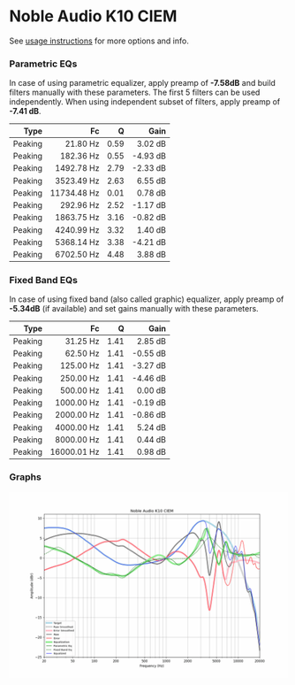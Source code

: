 # Noble Audio K10 CIEM
See [usage instructions](https://github.com/jaakkopasanen/AutoEq#usage) for more options and info.

### Parametric EQs
In case of using parametric equalizer, apply preamp of **-7.58dB** and build filters manually
with these parameters. The first 5 filters can be used independently.
When using independent subset of filters, apply preamp of **-7.41 dB**.

| Type    | Fc          |    Q | Gain     |
|--------:|------------:|-----:|---------:|
| Peaking | 21.80 Hz    | 0.59 | 3.02 dB  |
| Peaking | 182.36 Hz   | 0.55 | -4.93 dB |
| Peaking | 1492.78 Hz  | 2.79 | -2.33 dB |
| Peaking | 3523.49 Hz  | 2.63 | 6.55 dB  |
| Peaking | 11734.48 Hz | 0.01 | 0.78 dB  |
| Peaking | 292.96 Hz   | 2.52 | -1.17 dB |
| Peaking | 1863.75 Hz  | 3.16 | -0.82 dB |
| Peaking | 4240.99 Hz  | 3.32 | 1.40 dB  |
| Peaking | 5368.14 Hz  | 3.38 | -4.21 dB |
| Peaking | 6702.50 Hz  | 4.48 | 3.88 dB  |

### Fixed Band EQs
In case of using fixed band (also called graphic) equalizer, apply preamp of **-5.34dB**
(if available) and set gains manually with these parameters.

| Type    | Fc          |    Q | Gain     |
|--------:|------------:|-----:|---------:|
| Peaking | 31.25 Hz    | 1.41 | 2.85 dB  |
| Peaking | 62.50 Hz    | 1.41 | -0.55 dB |
| Peaking | 125.00 Hz   | 1.41 | -3.27 dB |
| Peaking | 250.00 Hz   | 1.41 | -4.46 dB |
| Peaking | 500.00 Hz   | 1.41 | 0.00 dB  |
| Peaking | 1000.00 Hz  | 1.41 | -0.19 dB |
| Peaking | 2000.00 Hz  | 1.41 | -0.86 dB |
| Peaking | 4000.00 Hz  | 1.41 | 5.24 dB  |
| Peaking | 8000.00 Hz  | 1.41 | 0.44 dB  |
| Peaking | 16000.01 Hz | 1.41 | 0.98 dB  |

### Graphs
![](./Noble%20Audio%20K10%20CIEM.png)